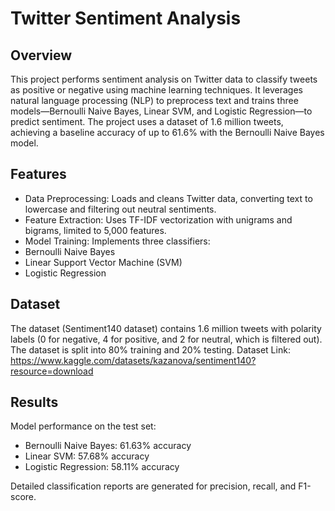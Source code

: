 # Twitter Sentiment Analysis

## Overview
This project performs sentiment analysis on Twitter data to classify tweets as positive or negative using machine learning techniques. It leverages natural language processing (NLP) to preprocess text and trains three models—Bernoulli Naive Bayes, Linear SVM, and Logistic Regression—to predict sentiment. The project uses a dataset of 1.6 million tweets, achieving a baseline accuracy of up to 61.6% with the Bernoulli Naive Bayes model.

## Features
- Data Preprocessing: Loads and cleans Twitter data, converting text to lowercase and filtering out neutral sentiments.
- Feature Extraction: Uses TF-IDF vectorization with unigrams and bigrams, limited to 5,000 features.
- Model Training: Implements three classifiers:
- Bernoulli Naive Bayes
- Linear Support Vector Machine (SVM)
- Logistic Regression


## Dataset
The dataset (Sentiment140 dataset) contains 1.6 million tweets with polarity labels (0 for negative, 4 for positive, and 2 for neutral, which is filtered out). The dataset is split into 80% training  and 20% testing.
Dataset Link: https://www.kaggle.com/datasets/kazanova/sentiment140?resource=download

## Results
Model performance on the test set:

- Bernoulli Naive Bayes: 61.63% accuracy
- Linear SVM: 57.68% accuracy
- Logistic Regression: 58.11% accuracy

Detailed classification reports are generated for precision, recall, and F1-score.


